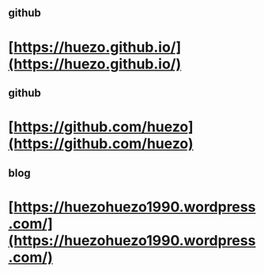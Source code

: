 

## github 

# [https://huezo.github.io/](https://huezo.github.io/)

## github  

# [https://github.com/huezo](https://github.com/huezo)


## blog

# [https://huezohuezo1990.wordpress.com/](https://huezohuezo1990.wordpress.com/)
